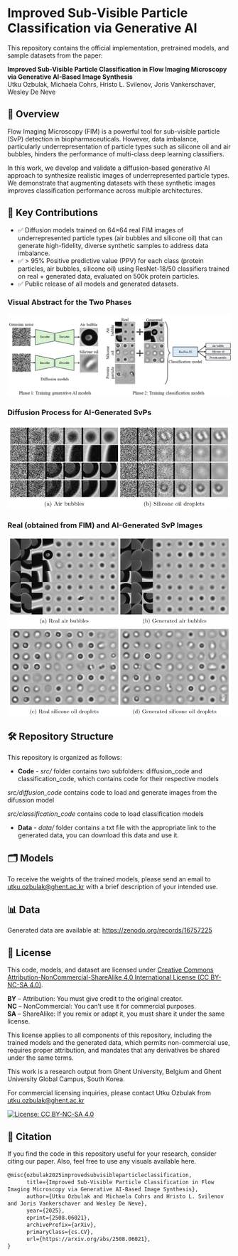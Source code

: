 # Improved Sub-Visible Particle Classification via Generative AI

This repository contains the official implementation, pretrained models, and sample datasets from the paper:

**Improved Sub-Visible Particle Classification in Flow Imaging Microscopy via Generative AI-Based Image Synthesis**  
Utku Ozbulak, Michaela Cohrs, Hristo L. Svilenov, Joris Vankerschaver, Wesley De Neve

## 🔬 Overview

Flow Imaging Microscopy (FIM) is a powerful tool for sub-visible particle (SvP) detection in biopharmaceuticals. However, data imbalance, particularly underrepresentation of particle types such as silicone oil and air bubbles, hinders the performance of multi-class deep learning classifiers.

In this work, we develop and validate a diffusion-based generative AI approach to synthesize realistic images of underrepresented particle types. We demonstrate that augmenting datasets with these synthetic images improves classification performance across multiple architectures.

## 📌 Key Contributions

- ✅ Diffusion models trained on 64×64 real FIM images of underrepresented particle types (air bubbles and silicone oil) that can generate high-fidelity, diverse synthetic samples to address data imbalance.
- ✅ > 95% Positive predictive value (PPV) for each class (protein particles, air bubbles, silicone oil) using ResNet-18/50 classifiers trained on real + generated data, evaluated on 500k protein particles.
- ✅ Public release of all models and generated datasets.

### Visual Abstract for the Two Phases
<img src="https://raw.githubusercontent.com/utkuozbulak/svp-generative-ai/master/examples/Pharmacy_visual_abstract.png">

### Diffusion Process for AI-Generated SvPs
<img src="https://raw.githubusercontent.com/utkuozbulak/svp-generative-ai/master/examples/diffusion_process.png">

### Real (obtained from FIM) and AI-Generated SvP Images 
<img src="https://raw.githubusercontent.com/utkuozbulak/svp-generative-ai/master/examples/real_generated.png">

## 🛠 Repository Structure

This repository is organized as follows:
* **Code** - *src/* folder contains two subfolders: diffusion_code and classification_code, which contains code for their respective models

*src/diffusion_code* contains code to load and generate images from the difussion model

*src/classification_code* contains code to load classification models

* **Data** - *data/* folder contains a txt file with the appropriate link to the generated data, you can download this data and use it.

## :card_index_dividers: Models

To receive the weights of the trained models, please send an email to utku.ozbulak@ghent.ac.kr with a brief description of your intended use.

## :bar_chart: Data

Generated data are available at: https://zenodo.org/records/16757225

## 📝 License

This code, models, and dataset are licensed under [Creative Commons Attribution-NonCommercial-ShareAlike 4.0 International License (CC BY-NC-SA 4.0)](https://creativecommons.org/licenses/by-nc-sa/4.0/).

**BY** – Attribution: You must give credit to the original creator.  
**NC** – NonCommercial: You can’t use it for commercial purposes.  
**SA** – ShareAlike: If you remix or adapt it, you must share it under the same license.

This license applies to all components of this repository, including the trained models and the generated data, which permits non-commercial use, requires proper attribution, and mandates that any derivatives be shared under the same terms.

This work is a research output from Ghent University, Belgium and Ghent University Global Campus, South Korea.

For commercial licensing inquiries, please contact Utku Ozbulak from utku.ozbulak@ghent.ac.kr

[![License: CC BY-NC-SA 4.0](https://img.shields.io/badge/License-CC%20BY--NC--SA%204.0-lightgrey.svg)](https://creativecommons.org/licenses/by-nc-sa/4.0/)

## 📖 Citation

If you find the code in this repository useful for your research, consider citing our paper. Also, feel free to use any visuals available here.

    @misc{ozbulak2025improvedsubvisibleparticleclassification,
          title={Improved Sub-Visible Particle Classification in Flow Imaging Microscopy via Generative AI-Based Image Synthesis}, 
          author={Utku Ozbulak and Michaela Cohrs and Hristo L. Svilenov and Joris Vankerschaver and Wesley De Neve},
          year={2025},
          eprint={2508.06021},
          archivePrefix={arXiv},
          primaryClass={cs.CV},
          url={https://arxiv.org/abs/2508.06021}, 
    }
